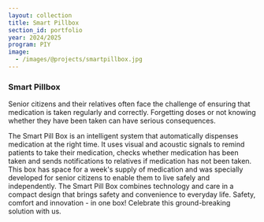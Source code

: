 ```yaml
---
layout: collection
title: Smart Pillbox
section_id: portfolio
year: 2024/2025
program: PIY
image:
  - /images/@projects/smartpillbox.jpg
---
```


### **Smart Pillbox** 

Senior citizens and their relatives often face the challenge of ensuring that medication is taken regularly and correctly. Forgetting doses or not knowing whether they have been taken can have serious consequences.

The Smart Pill Box is an intelligent system that automatically dispenses medication at the right time. It uses visual and acoustic signals to remind patients to take their medication, checks whether medication has been taken and sends notifications to relatives if medication has not been taken. This box has space for a week's supply of medication and was specially developed for senior citizens to enable them to live safely and independently. The Smart Pill Box combines technology and care in a compact design that brings safety and convenience to everyday life.
Safety, comfort and innovation - in one box! Celebrate this ground-breaking solution with us. 